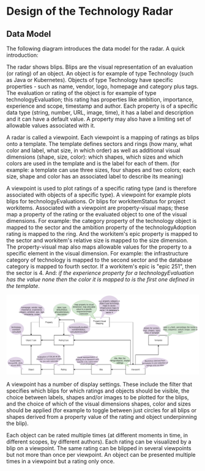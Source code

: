 # Design of the Technology Radar 

## Data Model
The following diagram introduces the data model for the radar. A quick introduction:

The radar shows blips. Blips are the visual representation of an evaluation (or rating) of an object. An object is for example of type Technology (such as Java or Kubernetes). Objects of type Technology have specific properties - such as name, vendor, logo, homepage and category plus tags. The evaluation or rating of the object is for example of type technologyEvaluation; this rating has properties like ambition, importance, experience and scope, timestamp and author. Each property is of a specific data type (string, number, URL, image, time), it has a label and description and it can have a default value. A property may also have a limiting set of allowable values associated with it.

A radar is called a viewpoint. Each viewpoint is a mapping of ratings as blips onto a template. The template defines sectors and rings (how many, what color and label, what size, in which order) as well as additional visual dimensions (shape, size, color): which shapes, which sizes and which colors are used in the template and is the label for each of them. (for example: a template can use three sizes, four shapes and two colors; each size, shape and color has an associated label to describe its meaning)

A viewpoint is used to plot ratings of a specific rating type (and is therefore associated with objects of a specific type). A viewpoint for example plots blips for technologyEvaluations. Or blips for workitemStatus for project workitems. Associated with a viewpoint are property-visual maps; these map a property of the rating or the evaluated object to one of the visual dimensions. For example: the category property of the technology object is mapped to the sector and the ambition property of the technologyAdoption rating is mapped to the ring. And the workitem's epic property is mapped to the sector and workitem's relative size is mapped to the size dimension. The property-visual map also maps allowable values for the property to a specific element in the visual dimension. For example: the infrastructure category of technology is mapped to the second sector and the database category is mapped to fourth sector. If a workitem's epic is "epic 251", then the sector is 4. And: *if the experience property for a technologyEvaluation has the value *none* then the color it is mapped to is the first one defined in the template*.   


![](images/radar-datamodel.png)

A viewpoint has a number of display settings. These include the filter that specifies which blips for which ratings and objects should be visible, the choice between labels, shapes and/or images to be plotted for the blips, and the choice of which of the visual dimensions shapes, color and sizes should be applied (for example to toggle between just circles for all blips or shapes derived from a property value of the rating and object underpinning the blip).

Each object can be rated multiple times (at different moments in time, in different scopes, by different authors). Each rating can be visualized by a blip on a viewpoint. The same rating can be blipped in several viewpoints but not more than once per viewpoint. An object can be presented multiple times in a viewpoint but a rating only once. 